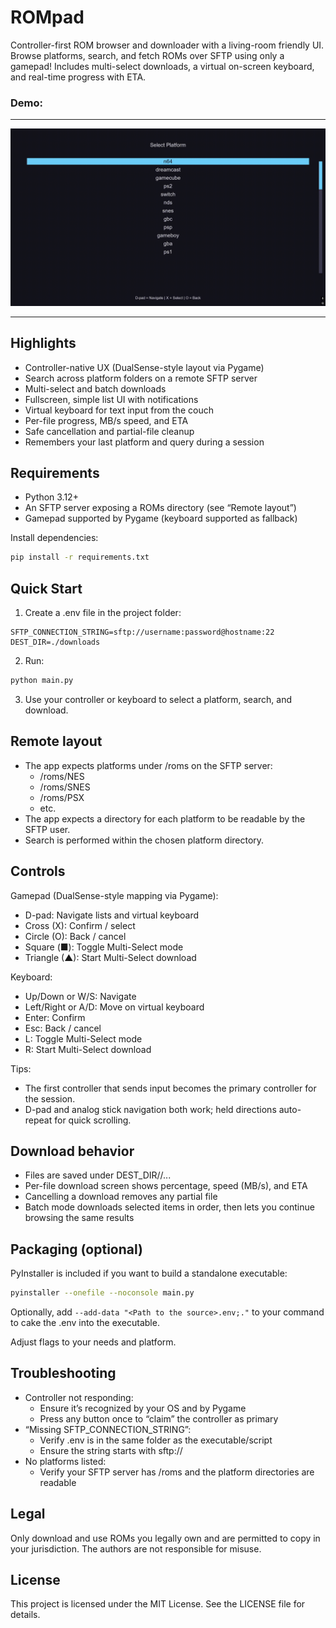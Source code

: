 # ROMpad
Controller-first ROM browser and downloader with a living-room friendly UI. Browse platforms, search, and fetch ROMs over SFTP using only a gamepad! Includes multi-select downloads, a virtual on-screen keyboard, and real-time progress with ETA.

### Demo:

---
![Demo](assets/gif.gif)

---

## Highlights

- Controller-native UX (DualSense-style layout via Pygame)
- Search across platform folders on a remote SFTP server
- Multi-select and batch downloads
- Fullscreen, simple list UI with notifications
- Virtual keyboard for text input from the couch
- Per-file progress, MB/s speed, and ETA
- Safe cancellation and partial-file cleanup
- Remembers your last platform and query during a session

## Requirements

- Python 3.12+
- An SFTP server exposing a ROMs directory (see “Remote layout”)
- Gamepad supported by Pygame (keyboard supported as fallback)

Install dependencies:
```bash
pip install -r requirements.txt
```

## Quick Start
1) Create a .env file in the project folder:
```
SFTP_CONNECTION_STRING=sftp://username:password@hostname:22
DEST_DIR=./downloads
```

2) Run:
```bash
python main.py
```
3) Use your controller or keyboard to select a platform, search, and download.

## Remote layout

- The app expects platforms under /roms on the SFTP server:
  - /roms/NES
  - /roms/SNES
  - /roms/PSX
  - etc.
- The app expects a directory for each platform to be readable by the SFTP user.
- Search is performed within the chosen platform directory.

## Controls

Gamepad (DualSense-style mapping via Pygame):
- D-pad: Navigate lists and virtual keyboard
- Cross (X): Confirm / select
- Circle (O): Back / cancel
- Square (■): Toggle Multi-Select mode
- Triangle (▲): Start Multi-Select download

Keyboard:
- Up/Down or W/S: Navigate
- Left/Right or A/D: Move on virtual keyboard
- Enter: Confirm
- Esc: Back / cancel
- L: Toggle Multi-Select mode
- R: Start Multi-Select download

Tips:
- The first controller that sends input becomes the primary controller for the session.
- D-pad and analog stick navigation both work; held directions auto-repeat for quick scrolling.

## Download behavior

- Files are saved under DEST_DIR/<Platform>/...
- Per-file download screen shows percentage, speed (MB/s), and ETA
- Cancelling a download removes any partial file
- Batch mode downloads selected items in order, then lets you continue browsing the same results

## Packaging (optional)

PyInstaller is included if you want to build a standalone executable:

```bash
pyinstaller --onefile --noconsole main.py
```
Optionally, add `--add-data "<Path to the source>.env;."` to your command to cake the .env into the executable.

Adjust flags to your needs and platform.

## Troubleshooting

- Controller not responding:
  - Ensure it’s recognized by your OS and by Pygame
  - Press any button once to “claim” the controller as primary
- “Missing SFTP_CONNECTION_STRING”:
  - Verify .env is in the same folder as the executable/script
  - Ensure the string starts with sftp://
- No platforms listed:
  - Verify your SFTP server has /roms and the platform directories are readable

## Legal

Only download and use ROMs you legally own and are permitted to copy in your jurisdiction. The authors are not responsible for misuse.

## License

This project is licensed under the MIT License. See the LICENSE file for details.
